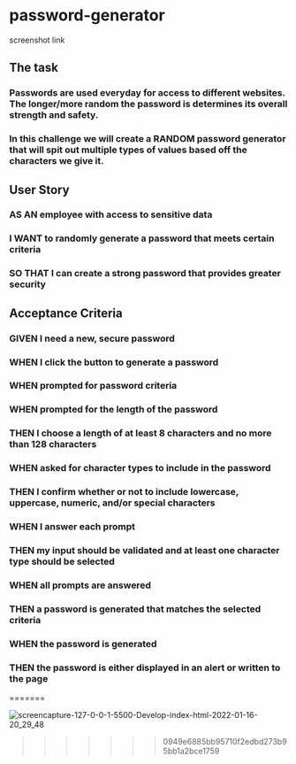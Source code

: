 
# password-generator

screenshot
link

## The task

### Passwords are used everyday for access to different websites. The longer/more random the password is determines its overall strength and safety.

### In this challenge we will create a RANDOM password generator that will spit out multiple types of values based off the characters we give it.

## User Story

### AS AN employee with access to sensitive data

### I WANT to randomly generate a password that meets certain criteria

### SO THAT I can create a strong password that provides greater security

## Acceptance Criteria

### GIVEN I need a new, secure password

### WHEN I click the button to generate a password

### WHEN prompted for password criteria

### WHEN prompted for the length of the password

### THEN I choose a length of at least 8 characters and no more than 128 characters

### WHEN asked for character types to include in the password

### THEN I confirm whether or not to include lowercase, uppercase, numeric, and/or special characters

### WHEN I answer each prompt

### THEN my input should be validated and at least one character type should be selected

### WHEN all prompts are answered

### THEN a password is generated that matches the selected criteria

### WHEN the password is generated

### THEN the password is either displayed in an alert or written to the page
=======

![screencapture-127-0-0-1-5500-Develop-index-html-2022-01-16-20_29_48](https://user-images.githubusercontent.com/95703604/149696266-7b0afbca-81b4-47df-a533-71bff6a2fca4.png)
>>>>>>> 0949e6885bb95710f2edbd273b95bb1a2bce1759
